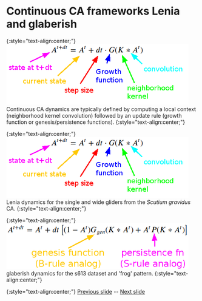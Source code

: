 # Continuous CA frameworks Lenia and glaberish

{:style="text-align:center;"}
![lenia title](https://raw.githubusercontent.com/riveSunder/yuca/master/assets/equations/lenia_annotated.png)
Continuous CA dynamics are typically defined by computing a local context (neighborhood kernel convolution) followed by an update rule (growth function or genesis/persistence functions).
{:style="text-align:center;"}

{:style="text-align:center;"}
![lenia title](https://raw.githubusercontent.com/riveSunder/yuca/master/assets/equations/lenia_annotated.png)
Lenia dynamics for the single and wide gliders from the _Scutium gravidus_ CA.
{:style="text-align:center;"}

{:style="text-align:center;"}
![lenia title](https://raw.githubusercontent.com/riveSunder/yuca/master/assets/equations/glaberish_annotated.png)
glaberish dynamics for the s613 dataset and 'frog' pattern.
{:style="text-align:center;"}

{:style="text-align:center;"}
[Previous slide](https://rivesunder.github.io/yuca/ss_slide_002.md) -- [Next slide](https://rivesunder.github.io/yuca/ss_slide_003)
